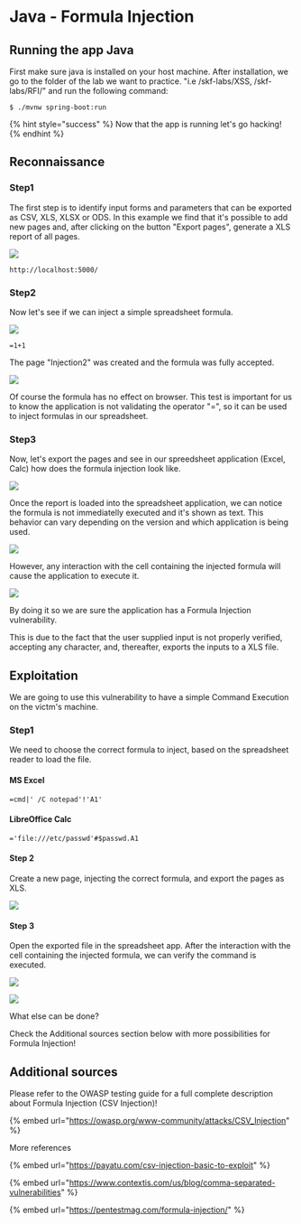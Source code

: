 # Java - Formula Injection

## Running the app Java

First make sure java is installed on your host machine. After installation, we go to the folder of the lab we want to practice. "i.e /skf-labs/XSS, /skf-labs/RFI/" and run the following command:

```
$ ./mvnw spring-boot:run
```

{% hint style="success" %}
Now that the app is running let's go hacking!
{% endhint %}

## Reconnaissance

### Step1

The first step is to identify input forms and parameters that can be exported as CSV, XLS, XLSX or ODS. In this example we find that it's possible to add new pages and, after clicking on the button "Export pages", generate a XLS report of all pages.

![](../../.gitbook/assets/nodejs/Formula-Injection/1.png)

```
http://localhost:5000/
```

### Step2

Now let's see if we can inject a simple spreadsheet formula.

![](../../.gitbook/assets/nodejs/Formula-Injection/2.png)

```
=1+1
```

The page "Injection2" was created and the formula was fully accepted.

![](../../.gitbook/assets/nodejs/Formula-Injection/3.png)

Of course the formula has no effect on browser. This test is important for us to know the application is not validating the operator "=", so it can be used to inject formulas in our spreadsheet.

### Step3

Now, let's export the pages and see in our spreedsheet application (Excel, Calc) how does the formula injection look like.

![](../../.gitbook/assets/nodejs/Formula-Injection/4.png)

Once the report is loaded into the spreadsheet application, we can notice the formula is not immediatelly executed and it's shown as text. This behavior can vary depending on the version and which application is being used.

![](../../.gitbook/assets/nodejs/Formula-Injection/5.png)

However, any interaction with the cell containing the injected formula will cause the application to execute it.

![](../../.gitbook/assets/nodejs/Formula-Injection/6.png)

By doing it so we are sure the application has a Formula Injection vulnerability.

This is due to the fact that the user supplied input is not properly verified, accepting any character, and, thereafter, exports the inputs to a XLS file.

## Exploitation

We are going to use this vulnerability to have a simple Command Execution on the victm's machine.

### Step1

We need to choose the correct formula to inject, based on the spreadsheet reader to load the file.

#### MS Excel

```
=cmd|' /C notepad'!'A1'
```

#### LibreOffice Calc

```
='file:///etc/passwd'#$passwd.A1
```

#### Step 2

Create a new page, injecting the correct formula, and export the pages as XLS.

![](../../.gitbook/assets/nodejs/Formula-Injection/7.png)

#### Step 3

Open the exported file in the spreadsheet app. After the interaction with the cell containing the injected formula, we can verify the command is executed.

![](../../.gitbook/assets/nodejs/Formula-Injection/8.png)

![](../../.gitbook/assets/nodejs/Formula-Injection/9.png)

What else can be done?

Check the Additional sources section below with more possibilities for Formula Injection!

## Additional sources

Please refer to the OWASP testing guide for a full complete description about Formula Injection (CSV Injection)!

{% embed url="https://owasp.org/www-community/attacks/CSV_Injection" %}

More references

{% embed url="https://payatu.com/csv-injection-basic-to-exploit" %}

{% embed url="https://www.contextis.com/us/blog/comma-separated-vulnerabilities" %}

{% embed url="https://pentestmag.com/formula-injection/" %}
